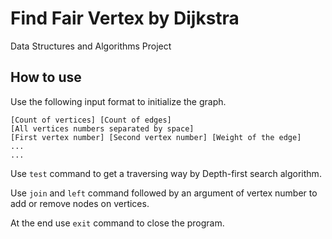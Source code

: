 # Find Fair Vertex by Dijkstra

Data Structures and Algorithms Project

## How to use

Use the following input format to initialize the graph.
```
[Count of vertices] [Count of edges]
[All vertices numbers separated by space]
[First vertex number] [Second vertex number] [Weight of the edge]
...
...
```

Use `test` command to get a traversing way by Depth-first search algorithm.

Use `join` and `left` command followed by an argument of vertex number to add or remove nodes on vertices.

At the end use `exit` command to close the program.
